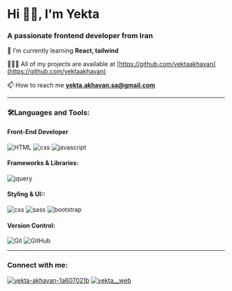 # Hi 🙋‍♀️, I'm Yekta
### A passionate frontend developer from Iran

🌱 I’m currently learning **React, tailwind**

👩🏻‍💻 All of my projects are available at [https://github.com/yektaakhavan](https://github.com/yektaakhavan)

📫 How to reach me **yekta.akhavan.sa@gmail.com**

---

### 🛠️Languages and Tools:

#### Front-End Developer

![HTML](https://img.shields.io/badge/-HTML-orange?logo=html5&logoColor=white)
![css](https://img.shields.io/badge/-css-blue?logo=css3&logoColor=white)
![javascript](https://img.shields.io/badge/-javascript-yellow?logo=javascript&logoColor=white)


#### Frameworks & Libraries:

![jquery](https://camo.githubusercontent.com/3edf964cc785daf7a4dde1be266675639e9c2c05b5127603bbc70c9123a0839f/68747470733a2f2f696d672e736869656c64732e696f2f62616467652f2d6a51756572792d3037363941443f6c6f676f3d6a7175657279266c6f676f436f6c6f723d7768697465)

#### Styling & UI::

![css](https://camo.githubusercontent.com/0771cd1a3bdf3ded00bbad8d26d6fd36740241eea550e79e80cf69d04795b040/68747470733a2f2f696d672e736869656c64732e696f2f62616467652f2d435353332d3135373242363f6c6f676f3d63737333266c6f676f436f6c6f723d7768697465)
![sass](https://camo.githubusercontent.com/3fcff4def501f11754116258eea6e61206b0c1f9280262d8611b57cc71e80569/68747470733a2f2f696d672e736869656c64732e696f2f62616467652f2d536173732d4343363639393f6c6f676f3d73617373266c6f676f436f6c6f723d7768697465)
![bootstrap](https://camo.githubusercontent.com/e1bf0251866990ce36fcbdbb1d3b1896798684d9a8753e9fe4c38a6f5c1abec2/68747470733a2f2f696d672e736869656c64732e696f2f62616467652f2d426f6f7473747261702d3739353242333f6c6f676f3d626f6f747374726170266c6f676f436f6c6f723d7768697465)
<!-- ![css](./images/figma-ar21.svg) -->
<!-- ![css](./images/css3.svg) -->


#### Version Control:

![Git](https://camo.githubusercontent.com/71a1e4ac0e18a998279ac3fb7b1c26a1267294ece2b12e5911f2615cc0e0e326/68747470733a2f2f696d672e736869656c64732e696f2f62616467652f2d4769742d4630353033323f6c6f676f3d676974266c6f676f436f6c6f723d7768697465)
![GitHub](https://camo.githubusercontent.com/33da44d1f1d82e8cec2518df872a496f50e2a51088f5ff98a2fd7c403a638ccf/68747470733a2f2f696d672e736869656c64732e696f2f62616467652f2d4769744875622d3138313731373f6c6f676f3d676974687562266c6f676f436f6c6f723d7768697465)

---

### Connect with me:

[![yekta-akhavan-1a607021b](./images/linkedin.svg)](https://www.linkedin.com/in/yekta-akhavan-1a607021b/)
[![yekta__web](./images/instagram.svg)](https://www.instagram.com/)

